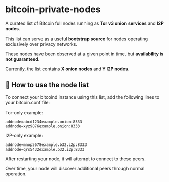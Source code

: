 # bitcoin-private-nodes

A curated list of Bitcoin full nodes running as **Tor v3 onion services** and **I2P nodes**.

This list can serve as a useful **bootstrap source** for nodes operating exclusively over privacy networks.  

These nodes have been observed at a given point in time, but **availability is not guaranteed**.

Currently, the list contains **X onion nodes** and **Y I2P nodes**.

## 🚀 How to use the node list

To connect your bitcoind instance using this list, add the following lines to your bitcoin.conf file:

Tor-only example:

```
addnode=abcd1234example.onion:8333
addnode=xyz9876example.onion:8333
```

I2P-only example:

```
addnode=mnop5678example.b32.i2p:8333
addnode=qrs5432example.b32.i2p:8333
```

After restarting your node, it will attempt to connect to these peers.

Over time, your node will discover additional peers through normal operation.
